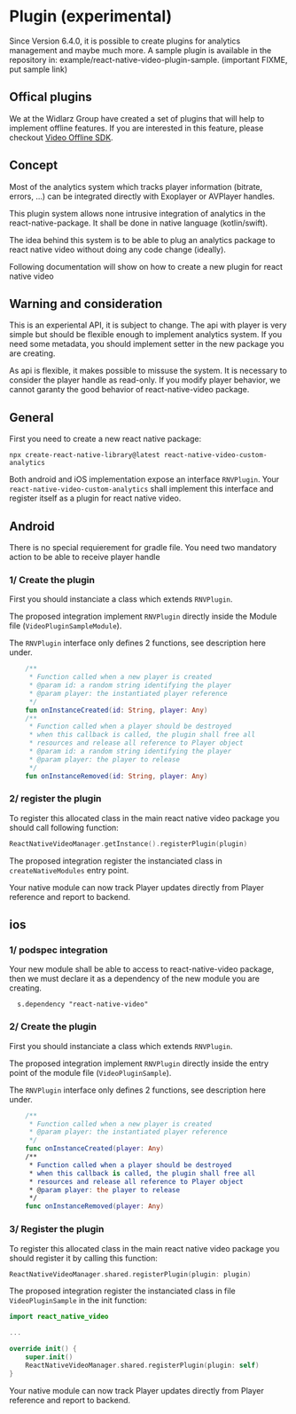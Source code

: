 # Plugin (experimental)

Since Version 6.4.0, it is possible to create plugins for analytics management and maybe much more.
A sample plugin is available in the repository in: example/react-native-video-plugin-sample. (important FIXME, put sample link)

## Offical plugins
We at the Widlarz Group have created a set of plugins that will help to implement offline features. If you are interested in this feature, please checkout [Video Offline SDK](https://thewidlarzgroup.com/video-offline-sdk).

## Concept

Most of the analytics system which tracks player information (bitrate, errors, ...) can be integrated directly with Exoplayer or AVPlayer handles.

This plugin system allows none intrusive integration of analytics in the react-native-package. It shall be done in native language (kotlin/swift).

The idea behind this system is to be able to plug an analytics package to react native video without doing any code change (ideally).

Following documentation will show on how to create a new plugin for react native video

## Warning and consideration
This is an experiental API, it is subject to change. The api with player is very simple but should be flexible enough to implement analytics system. If you need some metadata, you should implement setter in the new package you are creating.

As api is flexible, it makes possible to missuse the system. It is necessary to consider the player handle as read-only. If you modify player behavior, we cannot garanty the good behavior of react-native-video package.

## General

First you need to create a new react native package:
````shell
npx create-react-native-library@latest react-native-video-custom-analytics
````

Both android and iOS implementation expose an interface `RNVPlugin`.
Your `react-native-video-custom-analytics` shall implement this interface and register itself as a plugin for react native video.

## Android
There is no special requierement for gradle file.
You need two mandatory action to be able to receive player handle

### 1/ Create the plugin

First you should instanciate a class which extends `RNVPlugin`.

The proposed integration implement `RNVPlugin` directly inside the Module file (`VideoPluginSampleModule`).

The `RNVPlugin` interface only defines 2 functions, see description here under.

```kotlin
    /**
     * Function called when a new player is created
     * @param id: a random string identifying the player
     * @param player: the instantiated player reference
     */
    fun onInstanceCreated(id: String, player: Any)
    /**
     * Function called when a player should be destroyed
     * when this callback is called, the plugin shall free all
     * resources and release all reference to Player object
     * @param id: a random string identifying the player
     * @param player: the player to release
     */
    fun onInstanceRemoved(id: String, player: Any)
 ````

### 2/ register the plugin

To register this allocated class in the main react native video package you should call following function:

```kotlin
ReactNativeVideoManager.getInstance().registerPlugin(plugin)
```
The proposed integration register the instanciated class in `createNativeModules` entry point.

Your native module can now track Player updates directly from Player reference and report to backend.

## ios

### 1/ podspec integration

Your new module shall be able to access to react-native-video package, then we must declare it as a dependency of the new module you are creating.

```podfile
  s.dependency "react-native-video"
````

### 2/ Create the plugin

First you should instanciate a class which extends `RNVPlugin`.

The proposed integration implement `RNVPlugin` directly inside the entry point of the module file (`VideoPluginSample`).

The `RNVPlugin` interface only defines 2 functions, see description here under.

```swift
    /**
     * Function called when a new player is created
     * @param player: the instantiated player reference
     */
    func onInstanceCreated(player: Any)
    /**
     * Function called when a player should be destroyed
     * when this callback is called, the plugin shall free all
     * resources and release all reference to Player object
     * @param player: the player to release
     */
    func onInstanceRemoved(player: Any)
```

### 3/ Register the plugin

To register this allocated class in the main react native video package you should register it by calling this function:

```swift
ReactNativeVideoManager.shared.registerPlugin(plugin: plugin)
```

The proposed integration register the instanciated class in file `VideoPluginSample` in the init function:

```swift
import react_native_video

...

override init() {
    super.init()
    ReactNativeVideoManager.shared.registerPlugin(plugin: self)
}
```

Your native module can now track Player updates directly from Player reference and report to backend.
